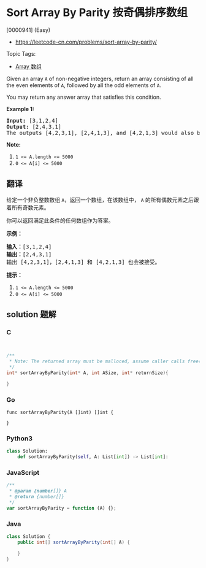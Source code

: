 # Sort Array By Parity 按奇偶排序数组

[0000941] (Easy)

- https://leetcode-cn.com/problems/sort-array-by-parity/

Topic Tags:

- [Array 数组](https://leetcode-cn.com/tag/array/)

Given an array `A` of non-negative integers, return an array consisting of all the even elements of `A`, followed by all the odd elements of `A`.

You may return any answer array that satisfies this condition.

**Example 1:**

<pre><strong>Input: </strong><span id="example-input-1-1">[3,1,2,4]</span>
<strong>Output: </strong><span id="example-output-1">[2,4,3,1]</span>
The outputs [4,2,3,1], [2,4,1,3], and [4,2,1,3] would also be accepted.
</pre>

**Note:**

1.  `1 <= A.length <= 5000`
2.  `0 <= A[i] <= 5000`

## 翻译

给定一个非负整数数组 `A`，返回一个数组，在该数组中， `A` 的所有偶数元素之后跟着所有奇数元素。

你可以返回满足此条件的任何数组作为答案。

**示例：**

<pre><strong>输入：</strong>[3,1,2,4]
<strong>输出：</strong>[2,4,3,1]
输出 [4,2,3,1]，[2,4,1,3] 和 [4,2,1,3] 也会被接受。
</pre>

**提示：**

1.  `1 <= A.length <= 5000`
2.  `0 <= A[i] <= 5000`

## solution 题解

### C

```c


/**
 * Note: The returned array must be malloced, assume caller calls free().
 */
int* sortArrayByParity(int* A, int ASize, int* returnSize){

}


```

### Go

```golang
func sortArrayByParity(A []int) []int {

}
```

### Python3

```python
class Solution:
    def sortArrayByParity(self, A: List[int]) -> List[int]:

```

### JavaScript

```javascript
/**
 * @param {number[]} A
 * @return {number[]}
 */
var sortArrayByParity = function (A) {};
```

### Java

```java
class Solution {
    public int[] sortArrayByParity(int[] A) {

    }
}
```
